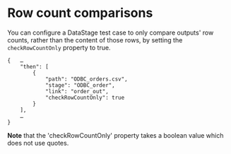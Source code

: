 # Row count comparisons

You can configure a DataStage test case to only compare outputs' row counts, rather than the content of those rows, by setting the `checkRowCountOnly` property to true.

```
{   …
    "then": [
        {
            "path": "ODBC_orders.csv",
            "stage": "ODBC_order",
            "link": "order_out",
            "checkRowCountOnly": true
        }
    ],
    …
}
```

**Note** that the 'checkRowCountOnly' property takes a boolean value which does not use quotes.